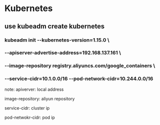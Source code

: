 # Kubernetes
## use kubeadm create kubernetes
### kubeadm init --kubernetes-version=1.15.0 \

### --apiserver-advertise-address=192.168.137.161 \

### --image-repository registry.aliyuncs.com/google_containers \

### --service-cidr=10.1.0.0/16 --pod-network-cidr=10.244.0.0/16

note:
apiverver: local address

image-repository: aliyun repository

service-cidr: cluster ip

pod-netwokr-cidr: pod ip
